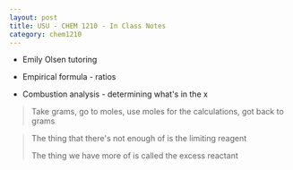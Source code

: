 ```yaml
---
layout: post
title: USU - CHEM 1210 - In Class Notes
category: chem1210
---
```


- Emily Olsen tutoring

- Empirical formula - ratios
- Combustion analysis - determining what's in the x

> Take grams, go to moles, use moles for the calculations, got back to grams

> The thing that there's not enough of is the limiting reagent
> 
> The thing we have more of is called the excess reactant

$$% \text{Yield} = \frac{\text{Actual Yield}}{\text{Theoretical Yield}} \cdot 100$$